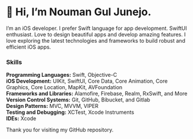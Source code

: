 <H1>👋 Hi, I’m Nouman Gul Junejo.</H1>

I’m an iOS developer. I prefer Swift language for app development.
SwiftUI enthusiast.
Love to design beautiful apps and develop amazing features.
I love exploring the latest technologies and frameworks to build robust and efficient iOS apps.

<H3>Skills</H3>

**Programming Languages:** Swift, Objective-C </br>
**iOS Development:** UIKit, SwiftUI, Core Data, Core Animation, Core Graphics, Core Location, MapKit, AVFoundation</br>
**Frameworks and Libraries:** Alamofire, Firebase, Realm, RxSwift, and More</br>
**Version Control Systems:** Git, GitHub, Bibucket, and Gitlab</br>
**Design Patterns:** MVC, MVVM, VIPER</br>
**Testing and Debugging:** XCTest, Xcode Instruments</br>
**IDEs:** Xcode</br>

Thank you for visiting my GitHub repository.
